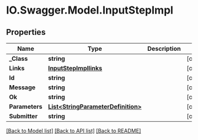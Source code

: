 # IO.Swagger.Model.InputStepImpl
## Properties

Name | Type | Description | Notes
------------ | ------------- | ------------- | -------------
**_Class** | **string** |  | [optional] 
**Links** | [**InputStepImpllinks**](InputStepImpllinks.md) |  | [optional] 
**Id** | **string** |  | [optional] 
**Message** | **string** |  | [optional] 
**Ok** | **string** |  | [optional] 
**Parameters** | [**List&lt;StringParameterDefinition&gt;**](StringParameterDefinition.md) |  | [optional] 
**Submitter** | **string** |  | [optional] 

[[Back to Model list]](../README.md#documentation-for-models) [[Back to API list]](../README.md#documentation-for-api-endpoints) [[Back to README]](../README.md)

